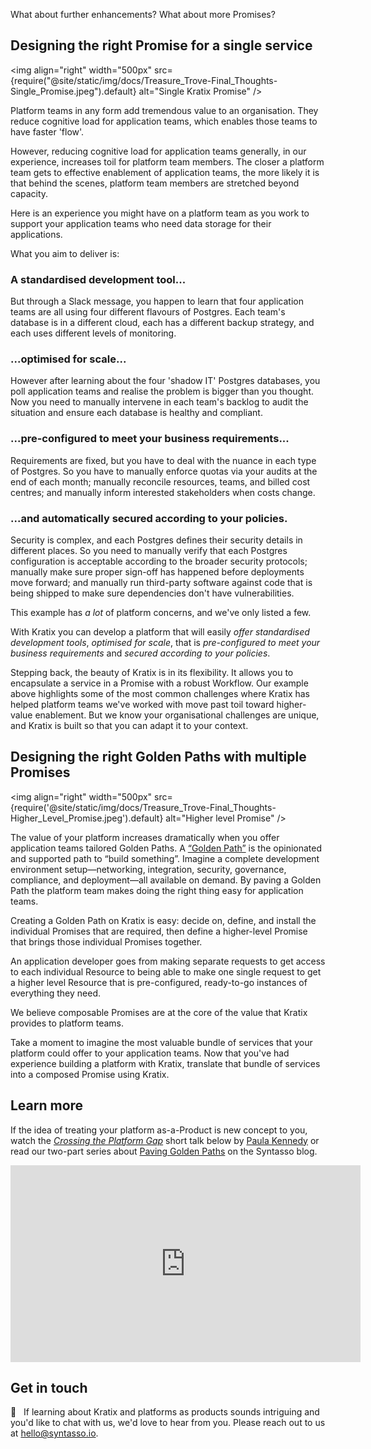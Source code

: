 What about further enhancements? What about more Promises?

## Designing the right Promise for a single service

<img
align="right"
width="500px"
src={require("@site/static/img/docs/Treasure_Trove-Final_Thoughts-Single_Promise.jpeg").default}
alt="Single Kratix Promise"
/>

Platform teams in any form add tremendous value to an organisation. They reduce cognitive load for application teams, which enables those teams to have faster 'flow'.

However, reducing cognitive load for application teams generally, in our experience, increases toil for platform team members. The closer a platform team gets to effective enablement of application teams, the more likely it is that behind the scenes, platform team members are stretched beyond capacity.

Here is an experience you might have on a platform team as you work to support your application teams who need data storage for their applications.

What you aim to deliver is:

### A standardised development tool...

But through a Slack message, you happen to learn that four application teams are all using four different flavours of Postgres. Each team's database is in a different cloud, each has a different backup strategy, and each uses different levels of monitoring.

### ...optimised for scale...

However after learning about the four 'shadow IT' Postgres databases, you poll application teams and realise the problem is bigger than you thought. Now you need to manually intervene in each team's backlog to audit the situation and ensure each database is healthy and compliant.

### ...pre-configured to meet your business requirements...

Requirements are fixed, but you have to deal with the nuance in each type of Postgres. So you have to manually enforce quotas via your audits at the end of each month; manually reconcile resources, teams, and billed cost centres; and manually inform interested stakeholders when costs change.

### ...and automatically secured according to your policies.

Security is complex, and each Postgres defines their security details in different places. So you need to manually verify that each Postgres configuration is acceptable according to the broader security protocols; manually make sure proper sign-off has happened before deployments move forward; and manually run third-party software against code that is being shipped to make sure dependencies don't have vulnerabilities.
<br/>

This example has _a lot_ of platform concerns, and we've only listed a few.

With Kratix you can develop a platform that will easily _offer standardised development tools_, _optimised for scale_, that is _pre-configured to meet your business requirements_ and _secured according to your policies_.

Stepping back, the beauty of Kratix is in its flexibility. It allows you to encapsulate a service in a Promise with a robust Workflow. Our example above highlights some of the most common challenges where Kratix has helped platform teams we've worked with move past toil toward higher-value enablement. But we know your organisational challenges are unique, and Kratix is built so that you can adapt it to your context.

## Designing the right Golden Paths with multiple Promises

<img
align="right"
width="500px"
src={require('@site/static/img/docs/Treasure_Trove-Final_Thoughts-Higher_Level_Promise.jpeg').default}
alt="Higher level Promise"
/>

The value of your platform increases dramatically when you offer application teams tailored Golden Paths. A [“Golden Path”](https://www.syntasso.io/post/paving-golden-paths-on-multi-cluster-kubernetes-part-1-the-theory) is the opinionated and supported path to “build something”. Imagine a complete development environment setup&mdash;networking, integration, security, governance, compliance, and deployment&mdash;all available on demand. By paving a Golden Path the platform team makes doing the right thing easy for application teams.

Creating a Golden Path on Kratix is easy: decide on, define, and install the individual Promises that are required, then define a higher-level Promise that brings those individual Promises together.

An application developer goes from making separate requests to get access to each individual Resource to being able to make one single request to get a higher level Resource that is pre-configured, ready-to-go instances of everything they need.

We believe composable Promises are at the core of the value that Kratix provides to platform teams.

Take a moment to imagine the most valuable bundle of services that your platform could offer to your application teams. Now that you've had experience building a platform with Kratix, translate that bundle of services into a composed Promise using Kratix.

## Learn more

If the idea of treating your platform as-a-Product is new concept to you, watch the _[Crossing the Platform Gap](https://youtu.be/pAk5GReIs90)_ short talk below by [Paula Kennedy](https://twitter.com/PaulaLKennedy) or read our two-part series about [Paving Golden Paths](https://www.syntasso.io/post/paving-golden-paths-on-multi-cluster-kubernetes-part-1-the-theory) on the Syntasso blog.

<div style={{"text-align":"center"}}>
<iframe width="560" height="315" src="https://www.youtube.com/embed/pAk5GReIs90" title="YouTube video player" frameborder="0" allow="accelerometer; autoplay; clipboard-write; encrypted-media; gyroscope; picture-in-picture" allowfullscreen></iframe>
</div>

## Get in touch

💭&nbsp;&nbsp; If learning about Kratix and platforms as products sounds intriguing and you'd like to chat with us, we'd love to hear from you. Please reach out to us at [hello@syntasso.io](mailto:hello@syntasso.io).
